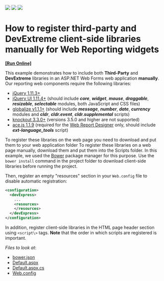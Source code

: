 <!-- default badges list -->
![](https://img.shields.io/endpoint?url=https://codecentral.devexpress.com/api/v1/VersionRange/340665015/18.2.3%2B)
[![](https://img.shields.io/badge/Open_in_DevExpress_Support_Center-FF7200?style=flat-square&logo=DevExpress&logoColor=white)](https://supportcenter.devexpress.com/ticket/details/T977012)
[![](https://img.shields.io/badge/📖_How_to_use_DevExpress_Examples-e9f6fc?style=flat-square)](https://docs.devexpress.com/GeneralInformation/403183)
<!-- default badges end -->
# How to register third-party and DevExtreme client-side libraries manually for Web Reporting widgets 
<!-- run online -->
**[[Run Online]](https://codecentral.devexpress.com/340665015/)**
<!-- run online end -->

This example demonstrates how to include both **Third-Party** and **DevExtreme** libraries in an ASP.NET Web Forms web application **manually**. Our reporting web components require the following libraries:

- [jQuery 1.11.3+](http://jquery.com/)  
- [jQuery UI 1.11.4+](http://jqueryui.com/) (should include ***core***, ***widget***, ***mouse***, ***draggable***, ***resizable***, ***selectable*** modules, both JavaScript and CSS files)  
- [globalize v1.1.1+](https://github.com/jquery/globalize) (should include ***message***, ***number***, ***date***, ***currency*** modules and  ***cldr***, ***cldr.event***, ***cldr.supplemental*** scripts)  
- [knockout 3.3.0+](http://knockoutjs.com/)  (versions 3.5.0 and higher are not supported)
- [ace.js 1.1.9](http://ace.c9.io/) (required for the [Web Report Designer](https://documentation.devexpress.com/#XtraReports/CustomDocument17103) only, should include ***ext\-language\_tools*** script)  

To register these libraries on the web page you need to download and put them to your web application folder To register these libraries on a web page manually, download them and put them into the Scripts folder. In this example, we used the [Bower](https://bower.io/) package manager for this purpose. Use the `bower install` command in the project folder to download client-side libraries before running the project.

Then, register an empty "resources" section in your `Web.config` file to disable automatic registration:
```xml  
<configuration>  
  <devExpress>  
    ...  
    <resources>  
    </resources>  
  </devExpress>  
</configuration>  
```  
 
In addition, register client-side libraries in the HTML page header section using `<script\>` tags. **Note** that the order in which scripts are registered is important.


<!-- default file list -->
*Files to look at*:

* [bower.json](./CS/T115434/bower.json)
* [Default.aspx](./CS/T115434/Default.aspx)
* [Default.aspx.cs](./CS/T115434/Default.aspx.cs)
* [Web.config](./CS/T115434/Web.config)
<!-- default file list end -->

